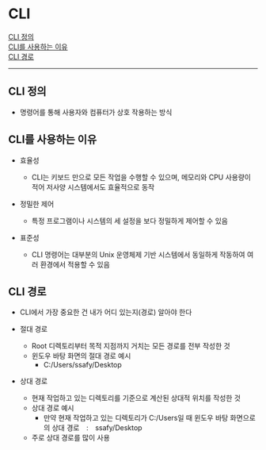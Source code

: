 # CLI

[CLI 정의](#cli-정의)   
[CLI를 사용하는 이유](#cli를-사용하는-이유)     
[CLI 경로](#cli-경로)   


---

## CLI 정의
- 명령어를 통해 사용자와 컴퓨터가 상호 작용하는 방식

## CLI를 사용하는 이유
- 효율성
   - CLI는 키보드 만으로 모든 작업을 수행할 수 있으며, 메모리와 CPU 사용량이 적어 저사양 시스템에서도 효율적으로 동작   
   
- 정밀한 제어
  - 특정 프로그램이나 시스템의 세 설정을 보다 정밀하게 제어할 수 있음

- 표준성
  - CLI 명령어는 대부분의 Unix 운영체제 기반 시스템에서 동일하게 작동하여 여러 환경에서 적용할 수 있음

## CLI 경로
- CLI에서 가장 중요한 건 내가 어디 있는지(경로) 알아야 한다

- 절대 경로
  - Root 디렉토리부터 목적 지점까지 거치는 모든 경로를 전부 작성한 것
  - 윈도우 바탕 화면의 절대 경로 예시
    - C:/Users/ssafy/Desktop

- 상대 경로
  - 현재 작업하고 있는 디렉토리를 기준으로 계산된 상대적 위치를 작성한 것
  - 상대 경로 예시
    - 만약 현재 작업하고 있는 디렉토리가 C:/Users일 때 윈도우 바탕 화면으로의 상대 경로 : ssafy/Desktop
  - 주로 상대 경로를 많이 사용